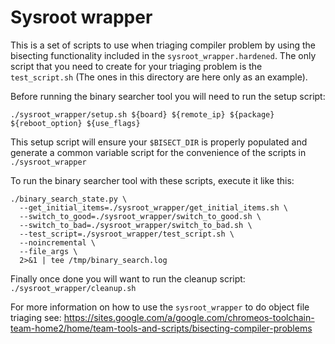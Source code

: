 # Sysroot wrapper

This is a set of scripts to use when triaging compiler problem by using
the bisecting functionality included in the `sysroot_wrapper.hardened`.
The only script that you need to create for your triaging problem is the
`test_script.sh` (The ones in this directory are here only as an example).

Before running the binary searcher tool you will need to run the setup script:

```
./sysroot_wrapper/setup.sh ${board} ${remote_ip} ${package} ${reboot_option} ${use_flags}
```

This setup script will ensure your `$BISECT_DIR` is properly populated and
generate a common variable script for the convenience of the scripts in
`./sysroot_wrapper`

To run the binary searcher tool with these scripts, execute it like this:

```
./binary_search_state.py \
  --get_initial_items=./sysroot_wrapper/get_initial_items.sh \
  --switch_to_good=./sysroot_wrapper/switch_to_good.sh \
  --switch_to_bad=./sysroot_wrapper/switch_to_bad.sh \
  --test_script=./sysroot_wrapper/test_script.sh \
  --noincremental \
  --file_args \
  2>&1 | tee /tmp/binary_search.log
```

Finally once done you will want to run the cleanup script:
`./sysroot_wrapper/cleanup.sh`

For more information on how to use the `sysroot_wrapper` to do object file
triaging see: https://sites.google.com/a/google.com/chromeos-toolchain-team-home2/home/team-tools-and-scripts/bisecting-compiler-problems
